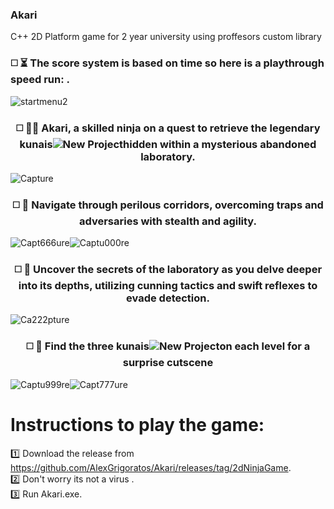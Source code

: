 ### Akari
C++ 2D Platform game for 2 year university using proffesors custom library
### <p align="left"> ◻️ ⏳ The score system is based on time so here is a playthrough speed run: .</p>


![startmenu2](https://github.com/AlexGrigoratos/Akari/assets/159578904/e471cf94-dbd1-45a1-bec9-95f8f9190322)

### <p align="center"> ◻️ 🐱‍👤 Akari, a skilled ninja on a quest to retrieve the legendary kunais![New Project](https://github.com/AlexGrigoratos/Akari/assets/159578904/178ea22d-c915-4eec-96d0-81329dc7e0a3)hidden within a mysterious abandoned laboratory.</p>

![Capture](https://github.com/AlexGrigoratos/Akari/assets/159578904/30ccad51-2d7c-45aa-9865-299784273a7c)

### <p align="center">◻️  🔬 Navigate through perilous corridors, overcoming traps and adversaries with stealth and agility.</p>

![Capt666ure](https://github.com/AlexGrigoratos/Akari/assets/159578904/d0c1fd75-5847-44c0-acff-6c2f34c68b09)![Captu000re](https://github.com/AlexGrigoratos/Akari/assets/159578904/8a2d53db-58c0-45ed-95e8-494a3cbf68ea)

### <p align="center"> ◻️ 🔎 Uncover the secrets of the laboratory as you delve deeper into its depths, utilizing cunning tactics and swift reflexes to evade detection. </p>

![Ca222pture](https://github.com/AlexGrigoratos/Akari/assets/159578904/1f59fe40-34b2-4f66-af5f-1dbe2cbfc0fb)

### <p align="center">◻️  🎥 Find the three kunais![New Project](https://github.com/AlexGrigoratos/Akari/assets/159578904/2270e155-9b89-45fa-871a-7663d6c1ddad)on each level for a surprise cutscene</p>

![Captu999re](https://github.com/AlexGrigoratos/Akari/assets/159578904/a50c65c9-3308-429f-85bd-327eeac07be1)![Capt777ure](https://github.com/AlexGrigoratos/Akari/assets/159578904/9b0334ad-8c44-486f-825d-f68d758a8507)

# Instructions to play the game:
1️⃣  Download the release from https://github.com/AlexGrigoratos/Akari/releases/tag/2dNinjaGame. <br /> 
2️⃣  Don't worry its not a virus . <br />
3️⃣  Run Akari.exe. <br />

